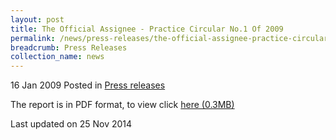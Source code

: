 ```yaml
---
layout: post
title: The Official Assignee - Practice Circular No.1 Of 2009
permalink: /news/press-releases/the-official-assignee-practice-circular-no-1-of-2009
breadcrumb: Press Releases
collection_name: news
---
```



16 Jan 2009 Posted in [Press releases](/news/press-releases)
 

The report is in PDF format, to view click [here (0.3MB)](/files/news/press-releases/2009/01/linkclick41ee.pdf)

<p class="right-side-updated">Last updated on 25 Nov 2014</p>
